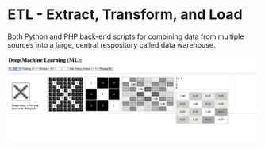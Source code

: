 **ETL - Extract, Transform, and Load**
===

Both Python and PHP back-end scripts for combining data from multiple sources into a large, central respository called data warehouse.

![Convolution Neural Netwirk Algorithm](screenshot_961.PNG)
